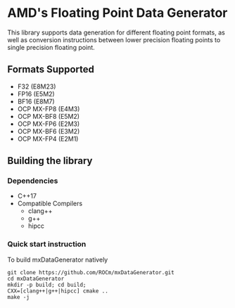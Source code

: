 # AMD's Floating Point Data Generator
This library supports data generation for different floating point formats, as well as conversion instructions between lower precision floating points to single precision floating point.

## Formats Supported
- F32 (E8M23)
- FP16 (E5M2)
- BF16 (E8M7)
- OCP MX-FP8 (E4M3)
- OCP MX-BF8 (E5M2)
- OCP MX-FP6 (E2M3)
- OCP MX-BF6 (E3M2)
- OCP MX-FP4 (E2M1)

## Building the library

### Dependencies
- C++17
- Compatible Compilers
    - clang++
    - g++
    - hipcc
### Quick start instruction

To build mxDataGenerator natively
```
git clone https://github.com/ROCm/mxDataGenerator.git
cd mxDataGenerator
mkdir -p build; cd build;
CXX=[clang++|g++|hipcc] cmake ..
make -j
```